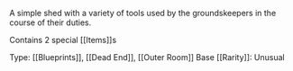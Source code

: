 A simple shed with a variety of tools used by the groundskeepers in the course of their duties.

Contains 2 special [[Items]]s

Type: [[Blueprints]], [[Dead End]], [[Outer Room]]
Base [[Rarity]]: Unusual